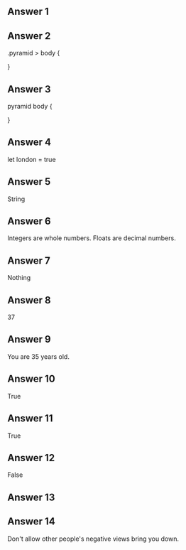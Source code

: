 ## Answer 1
<div class="pyramid" id="topHeader"></div>

## Answer 2
.pyramid > body {

}

## Answer 3
pyramid body {

}

## Answer 4
let london = true

## Answer 5
String

## Answer 6
Integers are whole numbers. Floats are decimal numbers.

## Answer 7
Nothing

## Answer 8
37

## Answer 9
You are 35 years old.

## Answer 10
True

## Answer 11
True

## Answer 12
False

## Answer 13


## Answer 14
Don't allow other people's negative views bring you down.


